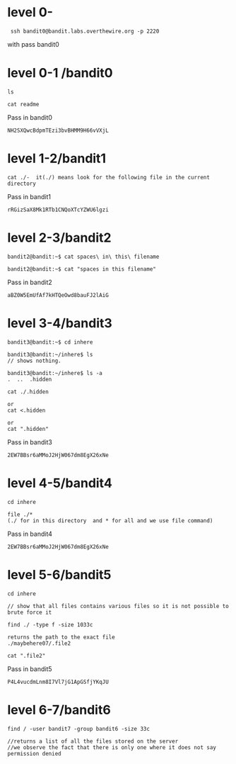 # level 0-
```
 ssh bandit0@bandit.labs.overthewire.org -p 2220

```
with pass bandit0


 # level 0-1 /bandit0
 ```
 ls

 cat readme
 ```
 Pass in bandit0
```
NH2SXQwcBdpmTEzi3bvBHMM9H66vVXjL
```

# level 1-2/bandit1
```
cat ./-  it(./) means look for the following file in the current directory
``` 
 Pass in bandit1
```
rRGizSaX8Mk1RTb1CNQoXTcYZWU6lgzi
```

# level 2-3/bandit2

```
bandit2@bandit:~$ cat spaces\ in\ this\ filename 

bandit2@bandit:~$ cat "spaces in this filename" 

```
 Pass in bandit2
```
aBZ0W5EmUfAf7kHTQeOwd8bauFJ2lAiG
```
# level 3-4/bandit3
```
bandit3@bandit:~$ cd inhere

bandit3@bandit:~/inhere$ ls
// shows nothing.

bandit3@bandit:~/inhere$ ls -a
.  ..  .hidden

cat ./.hidden

or
cat <.hidden

or
cat ".hidden"

```
Pass in bandit3
```
2EW7BBsr6aMMoJ2HjW067dm8EgX26xNe
```
# level 4-5/bandit4
```
cd inhere

file ./* 
(./ for in this directory  and * for all and we use file command)
```
Pass in bandit4
```
2EW7BBsr6aMMoJ2HjW067dm8EgX26xNe
```
# level 5-6/bandit5
```
cd inhere 

// show that all files contains various files so it is not possible to brute force it

find ./ -type f -size 1033c

returns the path to the exact file
./maybehere07/.file2

cat ".file2"

```
Pass in bandit5
```
P4L4vucdmLnm8I7Vl7jG1ApGSfjYKqJU
```
# level 6-7/bandit6
```
find / -user bandit7 -group bandit6 -size 33c

//returns a list of all the files stored on the server
//we observe the fact that there is only one where it does not say permission denied

```
